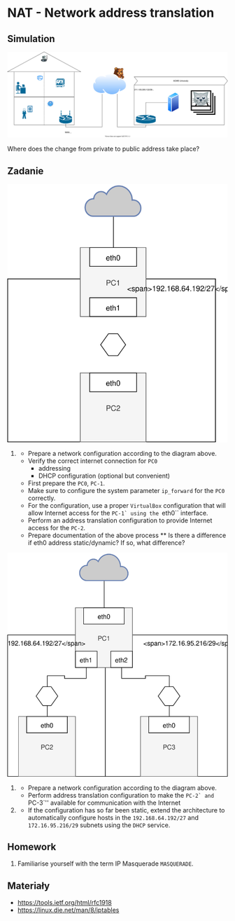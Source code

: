 # NAT - Network address translation

## Simulation

![zadanie 7](network.svg)

Where does the change from private to public address take place?

## Zadanie

![zadanie 7](nat-1.svg)

1.
   * Prepare a network configuration according to the diagram above.
   * Verify the correct internet connection for ``PC0``
      * addressing
      * DHCP configuration (optional but convenient) 
   * First prepare the ``PC0``, ``PC-1``.
   * Make sure to configure the system parameter ``ip_forward`` for the ``PC0`` correctly.
   * For the configuration, use a proper ``VirtualBox`` configuration that will allow Internet access for the ``PC-1` using the ``eth0`` interface.
   * Perform an address translation configuration to provide Internet access for the `PC-2`.
   * Prepare documentation of the above process
   ** Is there a difference if eth0 address static/dynamic? If so, what difference?



![zadanie 7](nat-2.svg)

1. 
    * Prepare a network configuration according to the diagram above.
    * Perform address translation configuration to make the ``PC-2` and ``PC-3`'' available for communication with the Internet
    
2. 
    * If the configuration has so far been static, extend the architecture to automatically configure hosts in the ``192.168.64.192/27`` and ``172.16.95.216/29`` subnets using the ``DHCP`` service.


## Homework

1. Familiarise yourself with the term IP Masquerade ``MASQUERADE``.
  
## Materiały

* https://tools.ietf.org/html/rfc1918
* https://linux.die.net/man/8/iptables